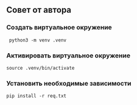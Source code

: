 ## Совет от автора

### Создать виртуальное окружение 
```
 python3 -m venv .venv
```

### Активировать виртуальное окружение 
```
source .venv/bin/activate
```

### Установить необходимые зависимости 
```
pip install -r req.txt
```
